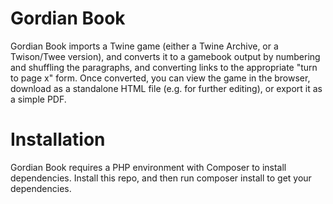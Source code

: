 # Gordian Book

Gordian Book imports a Twine game (either a Twine Archive, or a Twison/Twee version), and converts it to a gamebook output by numbering and shuffling the paragraphs, and converting links to the appropriate "turn to page x" form. Once converted, you can view the game in the browser, download as a standalone HTML file (e.g. for further editing), or export it as a simple PDF.

# Installation

Gordian Book requires a PHP environment with Composer to install dependencies. Install this repo, and then run composer install to get your dependencies.